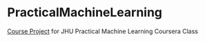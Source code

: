 PracticalMachineLearning
========================

[Course Project](http://datasciencespm.github.io/PracticalMachineLearning/) for JHU Practical Machine Learning Coursera Class


